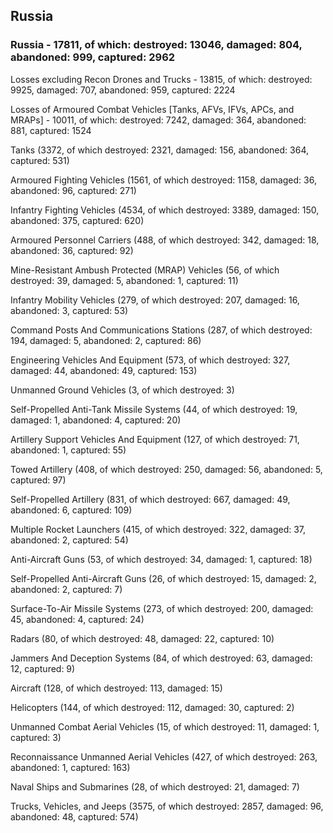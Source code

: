 
 
 ## Russia
 
 ### Russia - 17811, of which: destroyed: 13046, damaged: 804, abandoned: 999, captured: 2962

 Losses excluding Recon Drones and Trucks - 13815, of which: destroyed: 9925, damaged: 707, abandoned: 959, captured: 2224

 Losses of Armoured Combat Vehicles [Tanks, AFVs, IFVs, APCs, and MRAPs] - 10011, of which: destroyed: 7242, damaged: 364, abandoned: 881, captured: 1524

 

 

 Tanks (3372, of which destroyed: 2321, damaged: 156, abandoned: 364, captured: 531)

 Armoured Fighting Vehicles (1561, of which destroyed: 1158, damaged: 36, abandoned: 96, captured: 271)

 Infantry Fighting Vehicles (4534, of which destroyed: 3389, damaged: 150, abandoned: 375, captured: 620)

 Armoured Personnel Carriers (488, of which destroyed: 342, damaged: 18, abandoned: 36, captured: 92)

 Mine-Resistant Ambush Protected (MRAP) Vehicles (56, of which destroyed: 39, damaged: 5, abandoned: 1, captured: 11)

 Infantry Mobility Vehicles (279, of which destroyed: 207, damaged: 16, abandoned: 3, captured: 53)

 Command Posts And Communications Stations (287, of which destroyed: 194, damaged: 5, abandoned: 2, captured: 86)

 Engineering Vehicles And Equipment (573, of which destroyed: 327, damaged: 44, abandoned: 49, captured: 153)

 Unmanned Ground Vehicles (3, of which destroyed: 3)

 Self-Propelled Anti-Tank Missile Systems (44, of which destroyed: 19, damaged: 1, abandoned: 4, captured: 20)

 Artillery Support Vehicles And Equipment (127, of which destroyed: 71, abandoned: 1, captured: 55)

 Towed Artillery (408, of which destroyed: 250, damaged: 56, abandoned: 5, captured: 97)

 Self-Propelled Artillery (831, of which destroyed: 667, damaged: 49, abandoned: 6, captured: 109)

 Multiple Rocket Launchers (415, of which destroyed: 322, damaged: 37, abandoned: 2, captured: 54)

 Anti-Aircraft Guns (53, of which destroyed: 34, damaged: 1, captured: 18)

 Self-Propelled Anti-Aircraft Guns (26, of which destroyed: 15, damaged: 2, abandoned: 2, captured: 7)

 Surface-To-Air Missile Systems (273, of which destroyed: 200, damaged: 45, abandoned: 4, captured: 24)

 Radars (80, of which destroyed: 48, damaged: 22, captured: 10)

 Jammers And Deception Systems (84, of which destroyed: 63, damaged: 12, captured: 9)

 Aircraft (128, of which destroyed: 113, damaged: 15)

 Helicopters (144, of which destroyed: 112, damaged: 30, captured: 2)

 Unmanned Combat Aerial Vehicles (15, of which destroyed: 11, damaged: 1, captured: 3)

 Reconnaissance Unmanned Aerial Vehicles (427, of which destroyed: 263, abandoned: 1, captured: 163)

 Naval Ships and Submarines (28, of which destroyed: 21, damaged: 7)

 Trucks, Vehicles, and Jeeps (3575, of which destroyed: 2857, damaged: 96, abandoned: 48, captured: 574)

